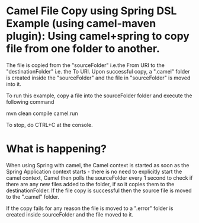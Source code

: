 Camel File Copy using Spring DSL Example (using camel-maven plugin): Using camel+spring to copy file from one folder to another.
================================================================================================================================

The file is copied from the "sourceFolder" i.e.the From URI to the
"destinationFolder" i.e. the To URI. Upon successful copy, a ".camel" 
folder is created inside the "sourceFolder" and the file in "sourceFolder" 
is moved into it.

To run this example, copy a file into the sourceFolder folder
and execute the following command

mvn clean compile camel:run

To stop, do CTRL+C at the console.


What is happening?
===================

When using Spring with camel, the Camel context is started as soon as the 
Spring Application context starts - there is no need to explicitly start 
the camel context, Camel then polls the sourceFolder every 1 second to check 
if there are any new files added to the folder, if so it copies them to the 
destinationFolder. If the file copy is successful then the source file is moved 
to the ".camel" folder.

If the copy fails for any reason the file is moved to a ".error" folder
is created inside sourceFolder and the file moved to it.


